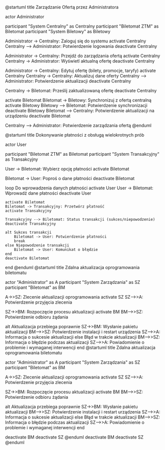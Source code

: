 @startuml
title Zarządzanie Ofertą przez Administratora

actor Administrator

participant "System Centralny" as Centralny
participant "Biletomat ZTM" as Biletomat
participant "System Biletowy" as Biletowy

Administrator -> Centralny: Zaloguj się do systemu
activate Centralny
Centralny --> Administrator: Potwierdzenie logowania
deactivate Centralny

Administrator -> Centralny: Przejdź do zarządzania ofertą
activate Centralny
Centralny -> Administrator: Wyświetl aktualną ofertę
deactivate Centralny

Administrator -> Centralny: Edytuj ofertę (bilety, promocje, taryfy)
activate Centralny
Centralny -> Centralny: Aktualizuj dane oferty
Centralny --> Administrator: Potwierdzenie aktualizacji
deactivate Centralny

Centralny -> Biletomat: Prześlij zaktualizowaną ofertę
deactivate Centralny

activate Biletomat
Biletomat -> Biletowy: Synchronizuj z ofertą centralną
activate Biletowy
Biletowy --> Biletomat: Potwierdzenie synchronizacji
deactivate Biletowy
Biletomat --> Centralny: Potwierdzenie aktualizacji na urządzeniu
deactivate Biletomat

Centralny --> Administrator: Potwierdzenie zarządzania ofertą
@enduml

@startuml
title Dokonywanie płatności z obsługą wielokrotnych prób

actor User

participant "Biletomat ZTM" as Biletomat
participant "System Transakcyjny" as Transakcyjny

User -> Biletomat: Wybierz opcję płatności
activate Biletomat

Biletomat -> User: Poproś o dane płatności
deactivate Biletomat

loop Do wprowadzenia danych płatności
    activate User
    User -> Biletomat: Wprowadź dane płatności
    deactivate User

    activate Biletomat
    Biletomat -> Transakcyjny: Przetwórz płatność
    activate Transakcyjny

    Transakcyjny --> Biletomat: Status transakcji (sukces/niepowodzenie)
    deactivate Transakcyjny

    alt Sukces transakcji
        Biletomat -> User: Potwierdzenie płatności
        break
    else Niepowodzenie transakcji
        Biletomat -> User: Komunikat o błędzie
    end
    deactivate Biletomat
end
@enduml
@startuml
title Zdalna aktualizacja oprogramowania biletomatu

actor "Administrator" as A
participant "System Zarządzania" as SZ
participant "Biletomat" as BM

A->>SZ: Zlecenie aktualizacji oprogramowania
activate SZ
SZ-->>A: Potwierdzenie przyjęcia zlecenia

SZ->>BM: Rozpoczęcie procesu aktualizacji
activate BM
BM-->>SZ: Potwierdzenie odbioru żądania

alt Aktualizacja przebiega poprawnie
    SZ->>BM: Wysłanie pakietu aktualizacji
    BM-->>SZ: Potwierdzenie instalacji i restart urządzenia
    SZ-->>A: Informacja o sukcesie aktualizacji
else Błąd w trakcie aktualizacji
    BM-->>SZ: Informacja o błędzie podczas aktualizacji
    SZ-->>A: Powiadomienie o problemie i wymaganej interwencji
end
@startuml
title Zdalna aktualizacja oprogramowania biletomatu

actor "Administrator" as A
participant "System Zarządzania" as SZ
participant "Biletomat" as BM

A->>SZ: Zlecenie aktualizacji oprogramowania
activate SZ
SZ-->>A: Potwierdzenie przyjęcia zlecenia

SZ->>BM: Rozpoczęcie procesu aktualizacji
activate BM
BM-->>SZ: Potwierdzenie odbioru żądania

alt Aktualizacja przebiega poprawnie
    SZ->>BM: Wysłanie pakietu aktualizacji
    BM-->>SZ: Potwierdzenie instalacji i restart urządzenia
    SZ-->>A: Informacja o sukcesie aktualizacji
else Błąd w trakcie aktualizacji
    BM-->>SZ: Informacja o błędzie podczas aktualizacji
    SZ-->>A: Powiadomienie o problemie i wymaganej interwencji
end

deactivate BM
deactivate SZ
@enduml
deactivate BM
deactivate SZ
@enduml

